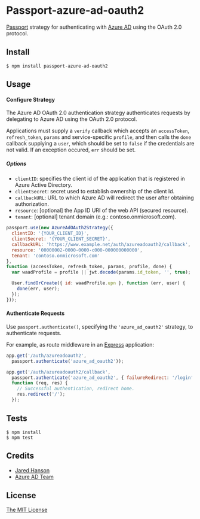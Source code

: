 # Passport-azure-ad-oauth2

[Passport](http://passportjs.org/) strategy for authenticating with [Azure AD](http://msdn.microsoft.com/en-us/library/azure/dn645545.aspx)
using the OAuth 2.0 protocol.

## Install

    $ npm install passport-azure-ad-oauth2

## Usage

#### Configure Strategy

The Azure AD OAuth 2.0 authentication strategy authenticates requests by delegating to Azure AD using the OAuth 2.0 protocol.

Applications must supply a `verify` callback which accepts an `accessToken`, `refresh_token`, `params` and service-specific `profile`, and then calls the `done` callback supplying a `user`, which should be set to `false` if the credentials are not valid.  If an exception occured, `err` should be set.

##### Options

* `clientID`: specifies the client id of the application that is registered in Azure Active Directory.
* `clientSecret`: secret used to establish ownership of the client Id.
* `callbackURL`: URL to which Azure AD will redirect the user after obtaining authorization.
* `resource`: [optional] the App ID URI of the web API (secured resource).
* `tenant`: [optional] tenant domain (e.g.: contoso.onmicrosoft.com).

```javascript
passport.use(new AzureAdOAuth2Strategy({
  clientID: '{YOUR_CLIENT_ID}',
  clientSecret: '{YOUR_CLIENT_SECRET}',
  callbackURL: 'https://www.example.net/auth/azureadoauth2/callback',
  resource: '00000002-0000-0000-c000-000000000000',
  tenant: 'contoso.onmicrosoft.com'
},
function (accessToken, refresh_token, params, profile, done) {
  var waadProfile = profile || jwt.decode(params.id_token, '', true);

  User.findOrCreate({ id: waadProfile.upn }, function (err, user) {
    done(err, user);
  });
}));
```

#### Authenticate Requests

Use `passport.authenticate()`, specifying the `'azure_ad_oauth2'` strategy, to authenticate requests.

For example, as route middleware in an [Express](http://expressjs.com/) application:

```javascript
app.get('/auth/azureadoauth2',
  passport.authenticate('azure_ad_oauth2'));

app.get('/auth/azureadoauth2/callback', 
  passport.authenticate('azure_ad_oauth2', { failureRedirect: '/login' }),
  function (req, res) {
    // Successful authentication, redirect home.
    res.redirect('/');
  });
```

## Tests

    $ npm install
    $ npm test

## Credits

  - [Jared Hanson](http://github.com/jaredhanson)
  - [Azure AD Team](https://github.com/AzureAD/azure-activedirectory-library-for-nodejs)

## License

[The MIT License](http://opensource.org/licenses/MIT)
